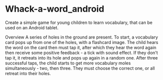 # Whack-a-word_android

Create a simple game for young children to learn vocabulary, that can be used on an Android tablet.

Overview
A series of holes in the ground are present. To start, a vocabulary card pops up from one of the holes, with a flashcard image. 
The child hears the word on the card then must tap it, after which they hear the word again then receive some positive feedback - a tick with sound effect. 
If they don't tap it, it retreats into its hole and pops up again in a random one. 
After three successful taps, the child starts to get more vocabulary moles simultaneously - two, then three. 
They must choose the correct one, or all retreat into their holes.